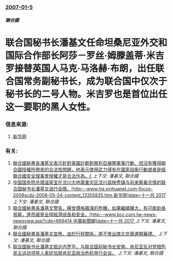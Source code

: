 ### [2007-01-5](/news/2007/01/5/index.md)

##### 聯合國
# 联合国秘书长潘基文任命坦桑尼亚外交和国际合作部长阿莎－罗丝·姆滕盖蒂·米吉罗接替英国人马克·马洛赫·布朗，出任联合国常务副秘书长，成为联合国中仅次于秘书长的二号人物。米吉罗也是首位出任这一要职的黑人女性。




### 信息来源:

1. [新华网](http://news.xinhuanet.com/world/2007-01/07/content_5574074.htm)

### 有关:

1. [ 聯合國秘書長潘基文表示針對美國計劃對敘利亞展開軍事行動、但沒有獲得聯合國授權所帶來的合法性問題，他表示使用武力僅有在國家自衛行動或者是經聯合國安全理事會授權才是合法作為。《](/news/2013/09/3/聯合國秘書長潘基文表示針對美國計劃對敘利亞展開軍事行動-但沒有獲得聯合國授權所帶來的合法性問題-他表示使用武力僅有在國.md) _上下文: 潘基文, 聯合國_
2. [中国国务院总理温家宝在汶川大地震重灾区汶川县映秀镇与前来察看灾情的联合国秘书长潘基文进行会晤。[http:--www.hq.xinhuanet.com-focus-2008scdz-2008-05-24-content_13355835.htm 新华网]date=十一月 2017 ](/news/2008/05/24/中国国务院总理温家宝在汶川大地震重灾区汶川县映秀镇与前来察看灾情的联合国秘书长潘基文进行会晤-http-wwwh.md) _上下文: 潘基文, 聯合國_
3. [聯合國秘書長潘基文警告，糧食價格飆漲的危機，如果繼續擴大，有可能助長貧窮，進而威脅全球經濟成長和安全。[http:--www.bcc.com.tw-news-newsview.asp?cde=669414 中廣新聞網]date=十一月 2017 ](/news/2008/04/21/聯合國秘書長潘基文警告-糧食價格飆漲的危機-如果繼續擴大-有可能助長貧窮-進而威脅全球經濟成長和安全-http-w.md) _上下文: 潘基文, 聯合國_
4. [聯合國秘書長潘基文宣佈，由於行程關係，將不會出席北京奧運開幕禮。](/news/2008/04/10/聯合國秘書長潘基文宣佈-由於行程關係-將不會出席北京奧運開幕禮.md) _上下文: 潘基文, 聯合國_
5. [联合国秘书长潘基文抵达内罗毕，与联合国前秘书长安南、肯尼亚反对党橙色民主运动领导人奥廷加就肯尼亚政治危机举行会谈。](/news/2008/02/1/联合国秘书长潘基文抵达内罗毕-与联合国前秘书长安南-肯尼亚反对党橙色民主运动领导人奥廷加就肯尼亚政治危机举行会谈.md) _上下文: 潘基文, 聯合國_
